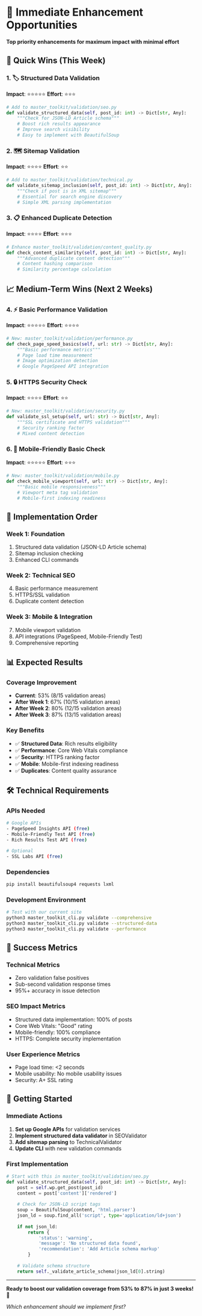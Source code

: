 # 🎯 Immediate Enhancement Opportunities

**Top priority enhancements for maximum impact with minimal effort**

## 🚀 **Quick Wins (This Week)**

### 1. **🏷️ Structured Data Validation** 
**Impact**: ⭐⭐⭐⭐⭐ **Effort**: ⭐⭐⭐
```python
# Add to master_toolkit/validation/seo.py
def validate_structured_data(self, post_id: int) -> Dict[str, Any]:
    """Check for JSON-LD Article schema"""
    # Boost rich results appearance
    # Improve search visibility
    # Easy to implement with BeautifulSoup
```

### 2. **🗺️ Sitemap Validation**
**Impact**: ⭐⭐⭐⭐ **Effort**: ⭐⭐
```python
# Add to master_toolkit/validation/technical.py  
def validate_sitemap_inclusion(self, post_id: int) -> Dict[str, Any]:
    """Check if post is in XML sitemap"""
    # Essential for search engine discovery
    # Simple XML parsing implementation
```

### 3. **📋 Enhanced Duplicate Detection**
**Impact**: ⭐⭐⭐⭐ **Effort**: ⭐⭐⭐
```python
# Enhance master_toolkit/validation/content_quality.py
def check_content_similarity(self, post_id: int) -> Dict[str, Any]:
    """Advanced duplicate content detection"""
    # Content hashing comparison
    # Similarity percentage calculation
```

## 📈 **Medium-Term Wins (Next 2 Weeks)**

### 4. **⚡ Basic Performance Validation**
**Impact**: ⭐⭐⭐⭐⭐ **Effort**: ⭐⭐⭐⭐
```python
# New: master_toolkit/validation/performance.py
def check_page_speed_basics(self, url: str) -> Dict[str, Any]:
    """Basic performance metrics"""
    # Page load time measurement
    # Image optimization detection
    # Google PageSpeed API integration
```

### 5. **🔒 HTTPS Security Check**
**Impact**: ⭐⭐⭐⭐ **Effort**: ⭐⭐
```python
# New: master_toolkit/validation/security.py
def validate_ssl_setup(self, url: str) -> Dict[str, Any]:
    """SSL certificate and HTTPS validation"""
    # Security ranking factor
    # Mixed content detection
```

### 6. **📱 Mobile-Friendly Basic Check**
**Impact**: ⭐⭐⭐⭐⭐ **Effort**: ⭐⭐⭐
```python
# New: master_toolkit/validation/mobile.py
def check_mobile_viewport(self, url: str) -> Dict[str, Any]:
    """Basic mobile responsiveness"""
    # Viewport meta tag validation
    # Mobile-first indexing readiness
```

## 🔧 **Implementation Order**

### **Week 1: Foundation**
1. Structured data validation (JSON-LD Article schema)
2. Sitemap inclusion checking
3. Enhanced CLI commands

### **Week 2: Technical SEO**
4. Basic performance measurement  
5. HTTPS/SSL validation
6. Duplicate content detection

### **Week 3: Mobile & Integration**
7. Mobile viewport validation
8. API integrations (PageSpeed, Mobile-Friendly Test)
9. Comprehensive reporting

## 📊 **Expected Results**

### **Coverage Improvement**
- **Current**: 53% (8/15 validation areas)
- **After Week 1**: 67% (10/15 validation areas)
- **After Week 2**: 80% (12/15 validation areas)
- **After Week 3**: 87% (13/15 validation areas)

### **Key Benefits**
- ✅ **Structured Data**: Rich results eligibility
- ✅ **Performance**: Core Web Vitals compliance
- ✅ **Security**: HTTPS ranking factor
- ✅ **Mobile**: Mobile-first indexing readiness
- ✅ **Duplicates**: Content quality assurance

## 🛠️ **Technical Requirements**

### **APIs Needed**
```bash
# Google APIs
- PageSpeed Insights API (free)
- Mobile-Friendly Test API (free)
- Rich Results Test API (free)

# Optional
- SSL Labs API (free)
```

### **Dependencies**
```bash
pip install beautifulsoup4 requests lxml
```

### **Development Environment**
```bash
# Test with our current site
python3 master_toolkit_cli.py validate --comprehensive
python3 master_toolkit_cli.py validate --structured-data
python3 master_toolkit_cli.py validate --performance
```

## 🎯 **Success Metrics**

### **Technical Metrics**
- Zero validation false positives
- Sub-second validation response times
- 95%+ accuracy in issue detection

### **SEO Impact Metrics**
- Structured data implementation: 100% of posts
- Core Web Vitals: "Good" rating
- Mobile-friendly: 100% compliance
- HTTPS: Complete security implementation

### **User Experience Metrics**
- Page load time: <2 seconds
- Mobile usability: No mobile usability issues
- Security: A+ SSL rating

## 🚀 **Getting Started**

### **Immediate Actions**
1. **Set up Google APIs** for validation services
2. **Implement structured data validator** in SEOValidator
3. **Add sitemap parsing** to TechnicalValidator
4. **Update CLI** with new validation commands

### **First Implementation**
```python
# Start with this in master_toolkit/validation/seo.py
def validate_structured_data(self, post_id: int) -> Dict[str, Any]:
    post = self.wp.get_post(post_id)
    content = post['content']['rendered']
    
    # Check for JSON-LD script tags
    soup = BeautifulSoup(content, 'html.parser')
    json_ld = soup.find_all('script', type='application/ld+json')
    
    if not json_ld:
        return {
            'status': 'warning',
            'message': 'No structured data found',
            'recommendation': 'Add Article schema markup'
        }
    
    # Validate schema structure
    return self._validate_article_schema(json_ld[0].string)
```

---

**Ready to boost our validation coverage from 53% to 87% in just 3 weeks!** 🚀

*Which enhancement should we implement first?*